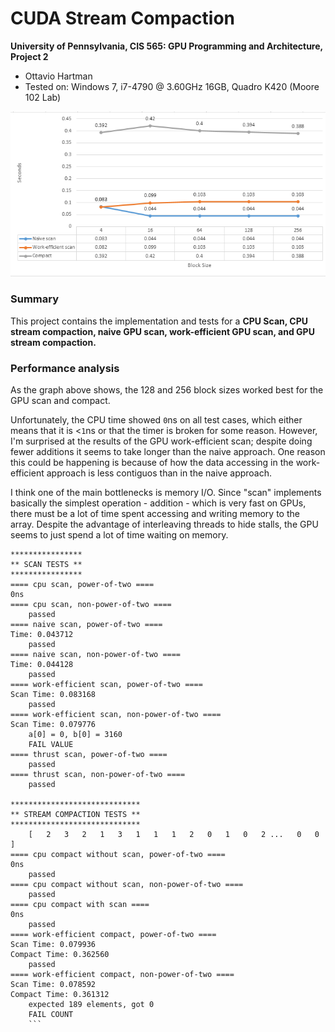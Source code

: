 CUDA Stream Compaction
======================

**University of Pennsylvania, CIS 565: GPU Programming and Architecture, Project 2**

* Ottavio Hartman
* Tested on: Windows 7, i7-4790 @ 3.60GHz 16GB, Quadro K420 (Moore 102 Lab)

![Performance data](Capture.PNG)


### Summary
This project contains the implementation and tests for a __CPU Scan, CPU stream compaction, naive GPU scan, work-efficient GPU scan, and GPU stream compaction.__

### Performance analysis

As the graph above shows, the 128 and 256 block sizes worked best for the GPU scan and compact. 

Unfortunately, the CPU time showed `0`ns on all test cases, which either means that it is <`1`ns or that the timer is broken for some reason.
However, I'm surprised at the results of the GPU work-efficient scan; despite doing fewer additions it seems to take longer than the naive approach.
One reason this could be happening is because of how the data accessing in the work-efficient approach is less contiguos than in the naive approach.

I think one of the main bottlenecks is memory I/O. Since "scan" implements basically the simplest operation - addition - which is very fast on GPUs,
there must be a lot of time spent accessing and writing memory to the array. Despite the advantage of interleaving threads to hide stalls, the GPU seems
to just spend a lot of time waiting on memory.

```
****************
** SCAN TESTS **
****************
==== cpu scan, power-of-two ====
0ns
==== cpu scan, non-power-of-two ====
    passed
==== naive scan, power-of-two ====
Time: 0.043712
    passed
==== naive scan, non-power-of-two ====
Time: 0.044128
    passed
==== work-efficient scan, power-of-two ====
Scan Time: 0.083168
    passed
==== work-efficient scan, non-power-of-two ====
Scan Time: 0.079776
    a[0] = 0, b[0] = 3160
    FAIL VALUE
==== thrust scan, power-of-two ====
    passed
==== thrust scan, non-power-of-two ====
    passed

*****************************
** STREAM COMPACTION TESTS **
*****************************
    [   2   3   2   1   3   1   1   1   2   0   1   0   2 ...   0   0 ]
==== cpu compact without scan, power-of-two ====
0ns
    passed
==== cpu compact without scan, non-power-of-two ====
    passed
==== cpu compact with scan ====
0ns
    passed
==== work-efficient compact, power-of-two ====
Scan Time: 0.079936
Compact Time: 0.362560
    passed
==== work-efficient compact, non-power-of-two ====
Scan Time: 0.078592
Compact Time: 0.361312
    expected 189 elements, got 0
    FAIL COUNT
	```